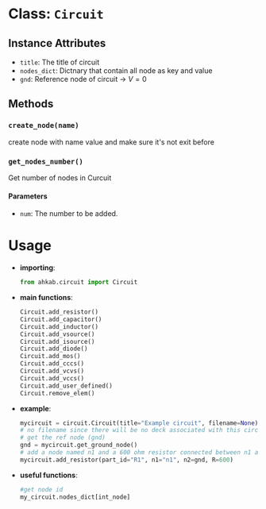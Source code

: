 # Class: `Circuit`

## Instance Attributes

- `title`: The title of circuit
- `nodes_dict`: Dictnary that contain all node as key and value
- `gnd`: Reference node of circuit -> $V=0$

## Methods

### `create_node(name)`

create node with name value and make sure it's not exit before

### `get_nodes_number()`

Get number of nodes in Curcuit

#### Parameters

- `num`: The number to be added.

# Usage

- **importing**:
    ```python
    from ahkab.circuit import Circuit
    ```
- **main functions**: 
    ```python
    Circuit.add_resistor()
    Circuit.add_capacitor()
    Circuit.add_inductor()
    Circuit.add_vsource()
    Circuit.add_isource()
    Circuit.add_diode()
    Circuit.add_mos()
    Circuit.add_cccs()
    Circuit.add_vcvs()
    Circuit.add_vccs()
    Circuit.add_user_defined()
    Circuit.remove_elem()
    ```
- **example**:
    ```python
    mycircuit = circuit.Circuit(title="Example circuit", filename=None)
    # no filename since there will be no deck associated with this circuit.
    # get the ref node (gnd)
    gnd = mycircuit.get_ground_node()
    # add a node named n1 and a 600 ohm resistor connected between n1 and gnd
    mycircuit.add_resistor(part_id="R1", n1="n1", n2=gnd, R=600)
    ```
- **useful functions**:
    ```python
    #get node id
    my_circuit.nodes_dict[int_node]
